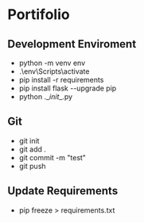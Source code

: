 # Portifolio

## Development Enviroment
- python -m venv env
- .\env\Scripts\activate
- pip install -r requirements
- pip install flask --upgrade pip
- python .\__init__.py

## Git
- git init
- git add .
- git commit -m "test"
- git push

## Update Requirements
- pip freeze > requirements.txt